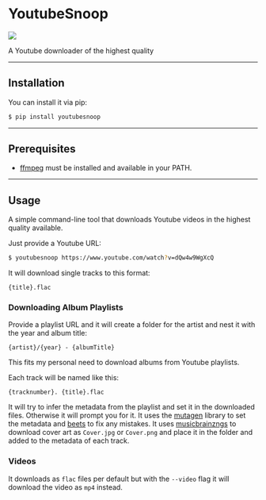 # YoutubeSnoop

[![](https://img.shields.io/pypi/v/youtubesnoop.svg)](https://pypi.org/pypi/youtubesnoop/)

A Youtube downloader of the highest quality

---

## Installation

You can install it via pip:

```bash
$ pip install youtubesnoop
```

---

## Prerequisites

* [ffmpeg](https://ffmpeg.org/) must be installed and available in your PATH.

---

## Usage

A simple command-line tool that downloads Youtube videos in the highest quality available.

Just provide a Youtube URL:

```bash
$ youtubesnoop https://www.youtube.com/watch?v=dQw4w9WgXcQ
```

It will download single tracks to this format:

```plaintext
{title}.flac
```

### Downloading Album Playlists

Provide a playlist URL and it will create a folder for the artist and nest it with the year and album title:

```plaintext
{artist}/{year} - {albumTitle}
```

This fits my personal need to download albums from Youtube playlists.

Each track will be named like this:

```plaintext
{tracknumber}. {title}.flac
```

It will try to infer the metadata from the playlist and set it in the downloaded files. Otherwise it will prompt you for it. It uses the [mutagen](https://mutagen.readthedocs.io/en/latest/) library to set the metadata and [beets](https://beets.io/) to fix any mistakes. It uses [musicbrainzngs](https://pypi.org/project/musicbrainzngs/) to download cover art as `Cover.jpg` or `Cover.png` and place it in the folder and added to the metadata of each track.

### Videos

It downloads as `flac` files per default but with the `--video` flag it will download the video as `mp4` instead.



